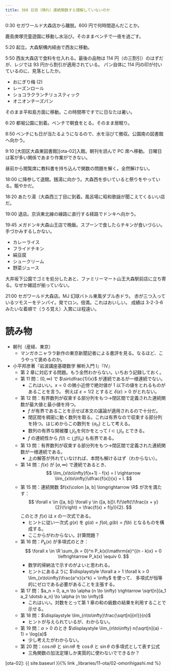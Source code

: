 ```yaml
---
title: 360 日目（晴れ）連続関数すら理解していないのか
---
```


0:30 セガワールド大森店から離脱。600 円で何時間遊んだことか。

鹿島庚塚児童遊園に移動し水浴び。そのままベンチで一夜を過ごす。

5:20 起立。大森駅構内経由で西友に移動。

5:50 西友大森店で食料を仕入れる。最後の品物は 114 円（の三割引）のはずだが、レジでは 93 円から割引が適用されている。
パン自体に 114 円の印が付いているのに、見落としたか。
* おにぎり梅 (2)
* レーズンロール
* ショコラクランチリュスティック
* オニオンチーズパン

そのまま平和島方面に移動。この時間帯ですでに日なたは暑い。

6:20 都堀公園に到着。ベンチで朝食をとる。そのまま居眠り。

8:50 ベンチにも日が当たるようになるので、水を浴びて撤収。公園南の図書館へ向かう。

9:10 [大田区大森東図書館][ota-02]入館。朝刊を読んで PC 席へ移動。
日曜日は客が多い関係であまり作業ができない。

昼前から閲覧席に教科書を持ち込んで関数の問題を解く。全然解けない。

18:00 に降参して退館。銭湯に向かう。大森西を歩いていると祭りをやっている。賑やかだ。

18:20 あたり湯（大森西三丁目に到着。風呂場に昭和歌謡が聞こえてくるいい店だ。

19:00 退店。京浜東北線の線路に直行する経路でドンキへ向かう。

19:45 メガドンキ大森山王店で晩飯。スプーンで食したらチキンが食いづらい。手づかみするしかない。
* カレーライス
* フライドチキン
* 絹豆腐
* シュークリーム
* 野菜ジュース

大井坂下公園でゴミを処分したあと、ファミリーマート山王大森駅前店に立ち寄る。なぜか雑誌が揃っていない。

21:00 セガワールド大森店。MJ 幻球バトル東風ダブル赤ドラ。
赤が三つ入っているツモスーをテンパイ。発でロン。倍満。これはおいしい。
成績は 3-2-3-6 みたいな着順で（うろ覚え）入賞には程遠い。

# 読み物

* 朝刊（産経、東京）
  * マンガホニャララ新作の東京新聞記者による書評を見る。なるほど、こうやって褒めるのか。
* 小平邦彦著『岩波講座基礎数学 解析入門 I』『IV』
  * 第 2 章に対応する問題。もう全然わからない。いちおう記録しておく。
  * 第 11 問：$(0, \infty)$ で $\sin\dfrac{1}{x}$ が連続であるが一様連続でない。
    * これはいい。$x = 0$ の微小近傍で絶対値が 1 以下の値をとれるものがあることを言う。
      例えば $\varepsilon = 1/2$ とすると $\delta(\varepsilon) > 0$ がとれない。
  * 第 12 問：有界数列が収束する部分列をもつ→閉区間で定義された連続関数が最大値と最小値を持つ。
    * $f$ が有界であることを示せば本文の議論が適用されるので十分だ。
    * 閉区間を稠密に動く数列を取る。これは有界なので収束する部分列を持つ。はじめからこの数列を $\{a_n\}$ として考える。
    * 数列の有界な開被覆 $\bigcup I_n$を何かをとって $I \subset \bigcup I_n$ とできる。
    * $f$ の連続性から $f(I) \subset \bigcup f(I_n)$ も有界である。
  * 第 13 問：有界数列が収束する部分列をもつ→閉区間で定義された連続関数が一様連続である。
    * 上の解答が外れていなければ、本問も解けるはず（わからない）。
  * 第 14 問：$f(x)$ が $[a, \infty)$ で連続であるとき、
    $$
    \lim_{x\to\infty}f(x+1) - f(x) = l \rightarrow \lim_{x\to\infty}\dfrac{f(x)}{x} = l.
    $$
  * 第 15 問：連続関数 $f(x)\colon [a, b] \longrightarrow \R$ が次を満たす：
    $$
    \forall x \in {[a, b]} \forall y \in {[a, b]}\ f\!\left(\!\frac{x + y}{2}\!\right) = \frac{f(x) + f(y)}{2}.
    $$
    このとき $f(x)$ は $x$ の一次式である。
    * ヒントに従い一次式 $g(x)$ を $g(a) = f(a), g(b) = f(b)$ となるものを構成する。
    * ここからがわからない。計算問題？
  * 第 16 問：$P_k(x)$ が多項式のとき：
    $$
    \forall x \in \R \sum_{k = 0}^n P_k(x)\mathrm{e}^{(n - k)x} = 0
    \leftrightarrow
    P_k(x) \equiv 0.
    $$
    * 数学的帰納法で示すのがよいと思われる。
    * ヒントにあるように $\displaystyle \forall a > 1 \forall k > 0 \lim_{x\to\infty}\frac{a^x}{x^k} = \infty$ を使って、
      多項式が恒等的にゼロである必要があることを主張する。
  * 第 17 問：$a_n > 0, a_n \to \alpha (n \to \infty) \rightarrow \sqrt[n]{a_1 a_2 \dotsb a_n} \to \alpha (n \to \infty)$
    * これはいい。対数をとって第 1 章の和の級数の結果を利用することで示せる。
  * 第 18 問：$\displaystyle \lim_{n\to\infty}\frac{\sqrt[n]{n!}}{n}$
    * ヒントが与えられているが、わからない。
  * 第 19 問：$a > 0$ のとき $\displaystyle \lim_{n\to\infty} n(\sqrt[n]{a} - 1) = \log{a}$
    * 少し考えたがわからない。
  * 第 20 問：$\cos{n\theta}$ と $\sin{n\theta}$ を $\cos\theta$ と $\sin\theta$ の多項式として表す公式
    * 三角関数の加法定理しか実質的に使わないでできるか？

[ota-02]: {{ site.baseurl }}{% link _libraries/11-ota/02-omorihigashi.md %}
